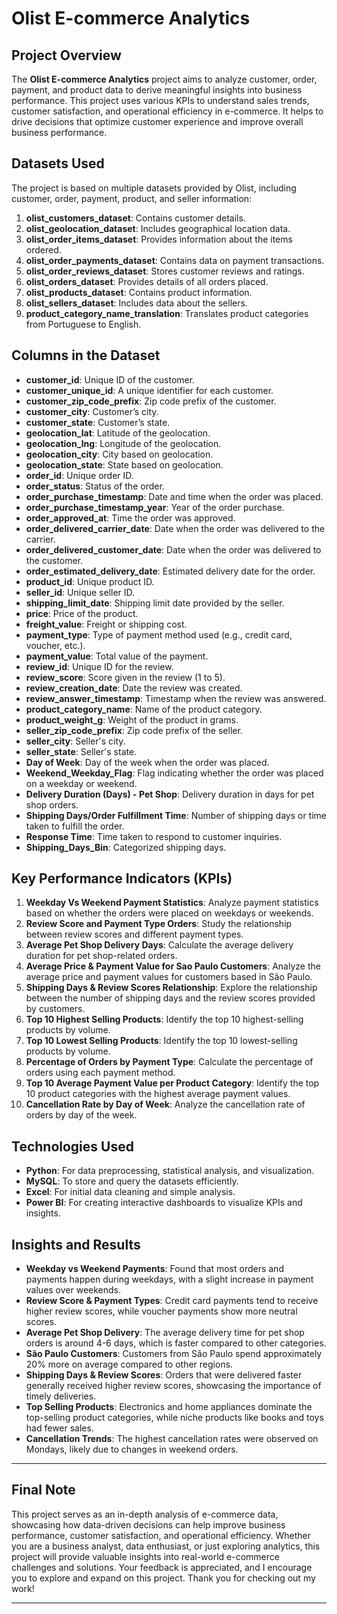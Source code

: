 # **Olist E-commerce Analytics**

## **Project Overview**
The **Olist E-commerce Analytics** project aims to analyze customer, order, payment, and product data to derive meaningful insights into business performance. This project uses various KPIs to understand sales trends, customer satisfaction, and operational efficiency in e-commerce. It helps to drive decisions that optimize customer experience and improve overall business performance.

## **Datasets Used**
The project is based on multiple datasets provided by Olist, including customer, order, payment, product, and seller information:
1. **olist_customers_dataset**: Contains customer details.
2. **olist_geolocation_dataset**: Includes geographical location data.
3. **olist_order_items_dataset**: Provides information about the items ordered.
4. **olist_order_payments_dataset**: Contains data on payment transactions.
5. **olist_order_reviews_dataset**: Stores customer reviews and ratings.
6. **olist_orders_dataset**: Provides details of all orders placed.
7. **olist_products_dataset**: Contains product information.
8. **olist_sellers_dataset**: Includes data about the sellers.
9. **product_category_name_translation**: Translates product categories from Portuguese to English.

## **Columns in the Dataset**
- **customer_id**: Unique ID of the customer.
- **customer_unique_id**: A unique identifier for each customer.
- **customer_zip_code_prefix**: Zip code prefix of the customer.
- **customer_city**: Customer’s city.
- **customer_state**: Customer’s state.
- **geolocation_lat**: Latitude of the geolocation.
- **geolocation_lng**: Longitude of the geolocation.
- **geolocation_city**: City based on geolocation.
- **geolocation_state**: State based on geolocation.
- **order_id**: Unique order ID.
- **order_status**: Status of the order.
- **order_purchase_timestamp**: Date and time when the order was placed.
- **order_purchase_timestamp_year**: Year of the order purchase.
- **order_approved_at**: Time the order was approved.
- **order_delivered_carrier_date**: Date when the order was delivered to the carrier.
- **order_delivered_customer_date**: Date when the order was delivered to the customer.
- **order_estimated_delivery_date**: Estimated delivery date for the order.
- **product_id**: Unique product ID.
- **seller_id**: Unique seller ID.
- **shipping_limit_date**: Shipping limit date provided by the seller.
- **price**: Price of the product.
- **freight_value**: Freight or shipping cost.
- **payment_type**: Type of payment method used (e.g., credit card, voucher, etc.).
- **payment_value**: Total value of the payment.
- **review_id**: Unique ID for the review.
- **review_score**: Score given in the review (1 to 5).
- **review_creation_date**: Date the review was created.
- **review_answer_timestamp**: Timestamp when the review was answered.
- **product_category_name**: Name of the product category.
- **product_weight_g**: Weight of the product in grams.
- **seller_zip_code_prefix**: Zip code prefix of the seller.
- **seller_city**: Seller's city.
- **seller_state**: Seller's state.
- **Day of Week**: Day of the week when the order was placed.
- **Weekend_Weekday_Flag**: Flag indicating whether the order was placed on a weekday or weekend.
- **Delivery Duration (Days) - Pet Shop**: Delivery duration in days for pet shop orders.
- **Shipping Days/Order Fulfillment Time**: Number of shipping days or time taken to fulfill the order.
- **Response Time**: Time taken to respond to customer inquiries.
- **Shipping_Days_Bin**: Categorized shipping days.

## **Key Performance Indicators (KPIs)**
1. **Weekday Vs Weekend Payment Statistics**: Analyze payment statistics based on whether the orders were placed on weekdays or weekends.
2. **Review Score and Payment Type Orders**: Study the relationship between review scores and different payment types.
3. **Average Pet Shop Delivery Days**: Calculate the average delivery duration for pet shop-related orders.
4. **Average Price & Payment Value for Sao Paulo Customers**: Analyze the average price and payment values for customers based in São Paulo.
5. **Shipping Days & Review Scores Relationship**: Explore the relationship between the number of shipping days and the review scores provided by customers.
6. **Top 10 Highest Selling Products**: Identify the top 10 highest-selling products by volume.
7. **Top 10 Lowest Selling Products**: Identify the top 10 lowest-selling products by volume.
8. **Percentage of Orders by Payment Type**: Calculate the percentage of orders using each payment method.
9. **Top 10 Average Payment Value per Product Category**: Identify the top 10 product categories with the highest average payment values.
10. **Cancellation Rate by Day of Week**: Analyze the cancellation rate of orders by day of the week.

## **Technologies Used**
- **Python**: For data preprocessing, statistical analysis, and visualization.
- **MySQL**: To store and query the datasets efficiently.
- **Excel**: For initial data cleaning and simple analysis.
- **Power BI**: For creating interactive dashboards to visualize KPIs and insights.

## **Insights and Results**
- **Weekday vs Weekend Payments**: Found that most orders and payments happen during weekdays, with a slight increase in payment values over weekends.
- **Review Score & Payment Types**: Credit card payments tend to receive higher review scores, while voucher payments show more neutral scores.
- **Average Pet Shop Delivery**: The average delivery time for pet shop orders is around 4-6 days, which is faster compared to other categories.
- **São Paulo Customers**: Customers from São Paulo spend approximately 20% more on average compared to other regions.
- **Shipping Days & Review Scores**: Orders that were delivered faster generally received higher review scores, showcasing the importance of timely deliveries.
- **Top Selling Products**: Electronics and home appliances dominate the top-selling product categories, while niche products like books and toys had fewer sales.
- **Cancellation Trends**: The highest cancellation rates were observed on Mondays, likely due to changes in weekend orders.

---

## **Final Note**
This project serves as an in-depth analysis of e-commerce data, showcasing how data-driven decisions can help improve business performance, customer satisfaction, and operational efficiency. Whether you are a business analyst, data enthusiast, or just exploring analytics, this project will provide valuable insights into real-world e-commerce challenges and solutions. Your feedback is appreciated, and I encourage you to explore and expand on this project. Thank you for checking out my work!

---

